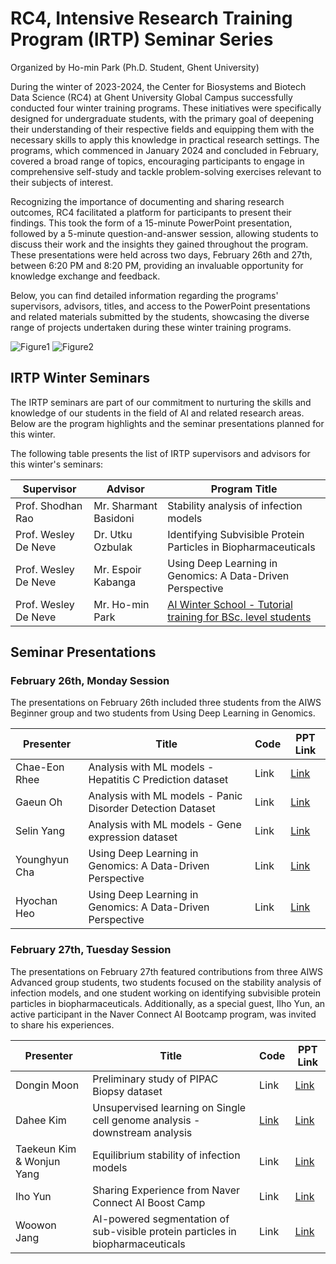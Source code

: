 # RC4, Intensive Research Training Program (IRTP) Seminar Series

Organized by Ho-min Park (Ph.D. Student, Ghent University)

During the winter of 2023-2024, the Center for Biosystems and Biotech Data Science (RC4) at Ghent University Global Campus successfully conducted four winter training programs. These initiatives were specifically designed for undergraduate students, with the primary goal of deepening their understanding of their respective fields and equipping them with the necessary skills to apply this knowledge in practical research settings. The programs, which commenced in January 2024 and concluded in February, covered a broad range of topics, encouraging participants to engage in comprehensive self-study and tackle problem-solving exercises relevant to their subjects of interest.

Recognizing the importance of documenting and sharing research outcomes, RC4 facilitated a platform for participants to present their findings. This took the form of a 15-minute PowerPoint presentation, followed by a 5-minute question-and-answer session, allowing students to discuss their work and the insights they gained throughout the program. These presentations were held across two days, February 26th and 27th, between 6:20 PM and 8:20 PM, providing an invaluable opportunity for knowledge exchange and feedback.

Below, you can find detailed information regarding the programs' supervisors, advisors, titles, and access to the PowerPoint presentations and related materials submitted by the students, showcasing the diverse range of projects undertaken during these winter training programs.


![Figure1](./figure1.png)
![Figure2](./figure2.png)


## IRTP Winter Seminars

The IRTP seminars are part of our commitment to nurturing the skills and knowledge of our students in the field of AI and related research areas. Below are the program highlights and the seminar presentations planned for this winter.

The following table presents the list of IRTP supervisors and advisors for this winter's seminars:

| Supervisor            | Advisor               | Program Title                                                     |
|-----------------------|-----------------------|-------------------------------------------------------------------|
| Prof. Shodhan Rao     | Mr. Sharmant Basidoni | Stability analysis of infection models                           |
| Prof. Wesley De Neve  | Dr. Utku Ozbulak      | Identifying Subvisible Protein Particles in Biopharmaceuticals   |
| Prof. Wesley De Neve  | Mr. Espoir Kabanga    | Using Deep Learning in Genomics: A Data-Driven Perspective       |
| Prof. Wesley De Neve  | Mr. Ho-min Park       | [AI Winter School - Tutorial training for BSc. level students](https://github.com/powersimmani/AIWS2024) |


## Seminar Presentations

### February 26th, Monday Session

The presentations on February 26th included three students from  the AIWS Beginner group and two students from Using Deep Learning in Genomics.

| Presenter                  | Title                                                                   | Code | PPT Link |
|----------------------------|-------------------------------------------------------------------------|------|----------|
| Chae-Eon Rhee              | Analysis with ML models - Hepatitis C Prediction dataset                | Link | [Link](https://www.dropbox.com/scl/fi/qxu8v1ewhyrd2vaf2ycqc/20240226-Chae-Eun-Rhee.pptx?rlkey=kp8j4rhbspsm9cuafofg0xbuy&dl=0)     |
| Gaeun Oh                   | Analysis with ML models - Panic Disorder Detection Dataset              | Link | [Link](https://www.dropbox.com/scl/fi/882cj9qhtsaoefy703z1a/20240226-Gaeun-Oh.pptx?rlkey=zitpoyku8aucdk5mjstseznkn&dl=0)     |
| Selin Yang                 | Analysis with ML models - Gene expression dataset                       | Link | [Link]()     |
| Younghyun Cha              | Using Deep Learning in Genomics: A Data-Driven Perspective              | Link | [Link](https://www.dropbox.com/scl/fi/579rb580lwv9i7o8b40mj/20240226-Younghyun-Cha.pptx?rlkey=qftvzt0x45t4t5stoolvah5ch&dl=0)     |
| Hyochan Heo                | Using Deep Learning in Genomics: A Data-Driven Perspective              | Link | [Link](https://www.dropbox.com/scl/fi/i74x3oveg3swjqskseg0v/20240226-Hyochan-Heo.pptx?rlkey=qxsntpl9irv6v212cpvmg765p&dl=0)     |


### February 27th, Tuesday Session

The presentations on February 27th featured contributions from three AIWS Advanced group students, two students focused on the stability analysis of infection models, and one student working on identifying subvisible protein particles in biopharmaceuticals. Additionally, as a special guest, Ilho Yun, an active participant in the Naver Connect AI Bootcamp program, was invited to share his experiences.

| Presenter                  | Title                                                                          | Code | PPT Link |
|----------------------------|--------------------------------------------------------------------------------|------|----------|
| Dongin Moon                | Preliminary study of PIPAC Biopsy dataset                                      | Link | [Link](https://www.dropbox.com/scl/fi/4vrmzw598gujtj3cte0bw/20240227-Dongin-Moon-PIPAC.pptx?rlkey=ath9wvhvohjc2g404gaiol97j&dl=0)     |
| Dahee Kim                  | Unsupervised learning on Single cell genome analysis - downstream analysis     | [Link](https://www.dropbox.com/scl/fi/emo0vrgcvnk3z3wlfbms9/20240227-Dahee-Kim.ipynb?rlkey=47w9x7wl5t5u2x9v0wtc4sf19&dl=0) | [Link](https://www.dropbox.com/scl/fi/fjqwy622zdw4i8l8jmoh9/20240227-Dahee-Kim.pptx?rlkey=tzvbcc98vge03x0uc5kmbnzwa&dl=0)     |
| Taekeun Kim & Wonjun Yang  | Equilibrium stability of infection models                                      | Link | [Link](https://www.dropbox.com/scl/fi/u7hmtliajlxq83u4j13op/20240227-Taekeun-Kim-and-Wonjun-Yang.pptx?rlkey=4ojuj9vvbb832ha9105dq8sf7&dl=0)     |
| Iho Yun                    | Sharing Experience from Naver Connect AI Boost Camp                            | Link | [Link](https://www.dropbox.com/scl/fi/34pen9b1skz0tsno3j55k/20240227-Ilho-Yun.pptx?rlkey=9aa0mk2p539l9mgz2orjilu1v&dl=0)     |
| Woowon Jang                | AI-powered segmentation of sub-visible protein particles in biopharmaceuticals | Link | [Link](https://www.dropbox.com/scl/fi/7yrv58hjcgrx7rczkmag3/20240227-Woowon-Jang.pptx?rlkey=qjevieh60pfq4je82p1hl2olv&dl=0)     |
